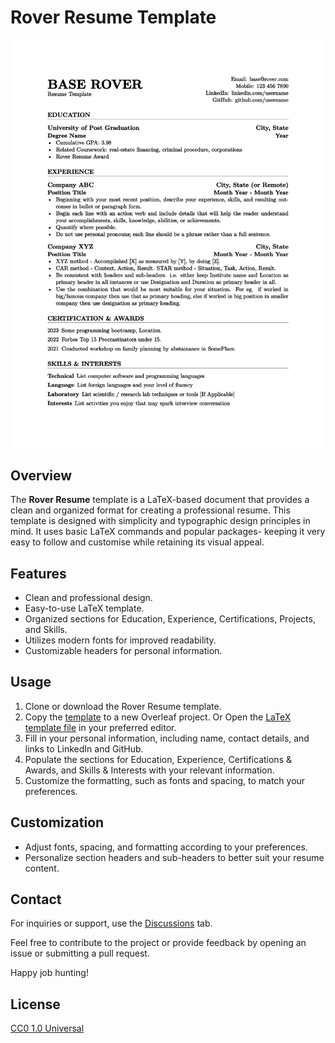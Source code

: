 # Rover Resume Template

[![Sample Resume Output](rover-template.png)](https://github.com/subidit/rover-resume/blob/main/rover-template.tex)

## Overview

The **Rover Resume** template is a LaTeX-based document that provides a clean and organized format for creating a professional resume. This template is designed with simplicity and typographic design principles in mind. It uses basic LaTeX commands and popular packages- keeping it very easy to follow and customise while retaining its visual appeal. 

## Features

- Clean and professional design.
- Easy-to-use LaTeX template.
- Organized sections for Education, Experience, Certifications, Projects, and Skills.
- Utilizes modern fonts for improved readability.
- Customizable headers for personal information.

## Usage

1. Clone or download the Rover Resume template.
2. Copy the [template](https://github.com/subidit/rover-resume/blob/main/rover-template.tex) to a new Overleaf project. Or Open the [LaTeX template file](https://github.com/subidit/rover-resume/blob/main/rover-template.tex) in your preferred editor.
3. Fill in your personal information, including name, contact details, and links to LinkedIn and GitHub.
4. Populate the sections for Education, Experience, Certifications & Awards, and Skills & Interests with your relevant information.
5. Customize the formatting, such as fonts and spacing, to match your preferences.

## Customization

- Adjust fonts, spacing, and formatting according to your preferences.
- Personalize section headers and sub-headers to better suit your resume content.

## Contact

For inquiries or support, use the [Discussions](https://github.com/subidit/rover-resume/discussions) tab.

Feel free to contribute to the project or provide feedback by opening an issue or submitting a pull request.

Happy job hunting!

## License
[CC0 1.0 Universal](https://github.com/subidit/rover-resume/blob/main/LICENSE)
<!-- 
Simple résumé template which uses basic LaTeX with explainer comments. 

[![Sample Resume Output](rover-template.png)](https://github.com/subidit/rover-resume/blob/main/rover-template.tex)


**Options for the `enumitem` Package:**

| Option         | Description                                      |
|----------------|--------------------------------------------------|
| `label`        | Customizes the label for the list items          |
| `leftmargin`   | Sets the left margin of the list                 |
| `itemsep`      | Adjusts the vertical spacing between items       |
| `parsep`       | Sets the space between paragraphs within items   |
| `topsep`       | Defines the space before and after the list      |
| `partopsep`    | Space before and after the list when it starts a new paragraph |
| `itemindent`   | Indentation of the item text                      |
| `listparindent` | Paragraph indentation within items (for descriptions) |
| `left`         | Adjusts the left margin (can be negative)        |
| `labelindent`  | Indentation of the label                          |
| `resume`       | Resumes numbering from the previous list         |
| `align`        | Adjusts the alignment of labels                   |
| `widest`       | Sets the widest label as the reference for indentation |
| `start`        | Specifies the start value for numbering          |
| `style`        | Defines the style of labels (e.g., 1, (a), i, etc.) |
| `ref`          | Provides reference to another list               |
| `before`       | Inserts content before the list                  |
| `after`        | Inserts content after the list                   |
| `*`            | Compact list style, no extra vertical spacing     |
| `!`            | Inline list style, no vertical spacing between items |

**Options for the `hyperref` Package:**

| Option           | Description                                  |
|------------------|----------------------------------------------|
| `colorlinks`     | Color links (true or false)                  |
| `linkcolor`      | Color for internal links                     |
| `citecolor`      | Color for citation links                     |
| `urlcolor`       | Color for URL links                          |
| `linkbordercolor` | Color of link borders                     |
| `pdfborder`      | Style of the link border                     |
| `linktoc`        | Table of contents link behavior              |
| `breaklinks`     | Allow links to break over multiple lines     |
| `hidelinks`      | Hide links (true or false)                   |
| `hypertexnames`  | Use guessable names for links                |
| `bookmarks`      | Add PDF bookmarks (true or false)            |
| `bookmarksopen`  | Open bookmarks on startup (true or false)    |
| `bookmarksnumbered` | Number the bookmarks (true or false)     |
| `pdfstartview`   | Initial view of PDF document                 |
| `pdfpagemode`    | Page view on opening the PDF                 |

**Options for the `titlesec` Package:**

| Option       | Description                                  |
|--------------|----------------------------------------------|
| `titleformat` | Customizes the format of section titles    |
| `titlelabel`  | Customizes the label of the section        |
| `titlespacing` | Adjusts the spacing around section titles  |
| `titleline`   | Draws a line under section titles            |
| `pagestyles`  | Customizes page headers and footers        |
| `newparttoc`  | Adds a table of contents for parts         |
| `appendix`    | Configuration for appendices                |
| `extramarks`  | Marks for page headers/footers             |
| `toctitles`   | Formatting of titles in the table of contents |

The `*` option in `enumitem` provides a compact list style, and the `!` option provides an inline list style, both without extra vertical spacing between items. These options are particularly useful for creating more compact lists.

The `hyperref` and `titlesec` packages have many options for customizing hyperlinks, PDF properties, section titles, and page headers and footers in documents. These tables provide a subset of the available options for reference.
